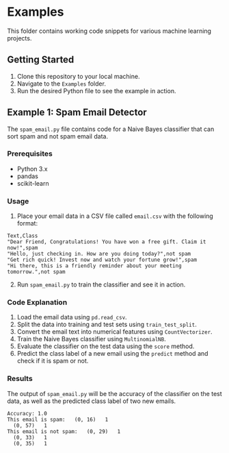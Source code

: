 # Examples

This folder contains working code snippets for various machine learning projects.

## Getting Started

1. Clone this repository to your local machine.
2. Navigate to the `Examples` folder.
3. Run the desired Python file to see the example in action.

## Example 1: Spam Email Detector

The `spam_email.py` file contains code for a Naive Bayes classifier that can sort spam and not spam email data.

### Prerequisites

- Python 3.x
- pandas
- scikit-learn

### Usage

1. Place your email data in a CSV file called `email.csv` with the following format:

```csv
Text,Class
"Dear Friend, Congratulations! You have won a free gift. Claim it now!",spam
"Hello, just checking in. How are you doing today?",not spam
"Get rich quick! Invest now and watch your fortune grow!",spam
"Hi there, this is a friendly reminder about your meeting tomorrow.",not spam
```

2. Run `spam_email.py` to train the classifier and see it in action.

### Code Explanation

1. Load the email data using `pd.read_csv`.
2. Split the data into training and test sets using `train_test_split`.
3. Convert the email text into numerical features using `CountVectorizer`.
4. Train the Naive Bayes classifier using `MultinomialNB`.
5. Evaluate the classifier on the test data using the `score` method.
6. Predict the class label of a new email using the `predict` method and check if it is spam or not.

### Results

The output of `spam_email.py` will be the accuracy of the classifier on the test data, as well as the predicted class label of two new emails.

```
Accuracy: 1.0
This email is spam:   (0, 16)	1
  (0, 57)	1
This email is not spam:   (0, 29)	1
  (0, 33)	1
  (0, 35)	1
```


